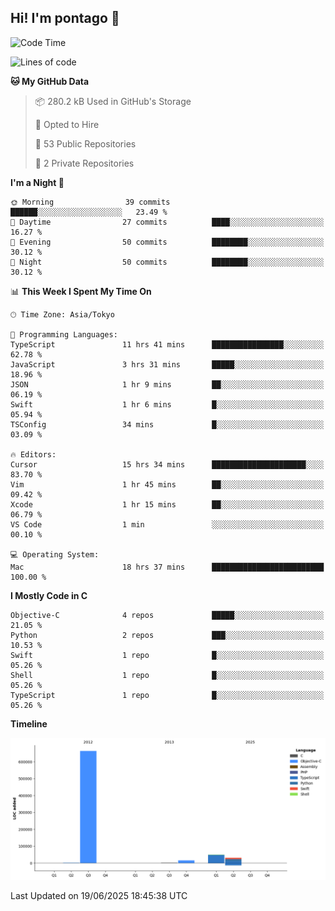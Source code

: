 ## Hi! I'm pontago 👋

<!--START_SECTION:waka-->
![Code Time](http://img.shields.io/badge/Code%20Time-354%20hrs%2058%20mins-blue)

![Lines of code](https://img.shields.io/badge/From%20Hello%20World%20I%27ve%20Written-762.1%20thousand%20lines%20of%20code-blue)

**🐱 My GitHub Data** 

> 📦 280.2 kB Used in GitHub's Storage 
 > 
> 💼 Opted to Hire
 > 
> 📜 53 Public Repositories 
 > 
> 🔑 2 Private Repositories 
 > 
**I'm a Night 🦉** 

```text
🌞 Morning                39 commits          ██████░░░░░░░░░░░░░░░░░░░   23.49 % 
🌆 Daytime                27 commits          ████░░░░░░░░░░░░░░░░░░░░░   16.27 % 
🌃 Evening                50 commits          ████████░░░░░░░░░░░░░░░░░   30.12 % 
🌙 Night                  50 commits          ████████░░░░░░░░░░░░░░░░░   30.12 % 
```


📊 **This Week I Spent My Time On** 

```text
🕑︎ Time Zone: Asia/Tokyo

💬 Programming Languages: 
TypeScript               11 hrs 41 mins      ████████████████░░░░░░░░░   62.78 % 
JavaScript               3 hrs 31 mins       █████░░░░░░░░░░░░░░░░░░░░   18.96 % 
JSON                     1 hr 9 mins         ██░░░░░░░░░░░░░░░░░░░░░░░   06.19 % 
Swift                    1 hr 6 mins         █░░░░░░░░░░░░░░░░░░░░░░░░   05.94 % 
TSConfig                 34 mins             █░░░░░░░░░░░░░░░░░░░░░░░░   03.09 % 

🔥 Editors: 
Cursor                   15 hrs 34 mins      █████████████████████░░░░   83.70 % 
Vim                      1 hr 45 mins        ██░░░░░░░░░░░░░░░░░░░░░░░   09.42 % 
Xcode                    1 hr 15 mins        ██░░░░░░░░░░░░░░░░░░░░░░░   06.79 % 
VS Code                  1 min               ░░░░░░░░░░░░░░░░░░░░░░░░░   00.10 % 

💻 Operating System: 
Mac                      18 hrs 37 mins      █████████████████████████   100.00 % 
```

**I Mostly Code in C** 

```text
Objective-C              4 repos             █████░░░░░░░░░░░░░░░░░░░░   21.05 % 
Python                   2 repos             ███░░░░░░░░░░░░░░░░░░░░░░   10.53 % 
Swift                    1 repo              █░░░░░░░░░░░░░░░░░░░░░░░░   05.26 % 
Shell                    1 repo              █░░░░░░░░░░░░░░░░░░░░░░░░   05.26 % 
TypeScript               1 repo              █░░░░░░░░░░░░░░░░░░░░░░░░   05.26 % 
```



**Timeline**

![Lines of Code chart](https://raw.githubusercontent.com/pontago/pontago/main/assets/bar_graph.png)


 Last Updated on 19/06/2025 18:45:38 UTC
<!--END_SECTION:waka-->

